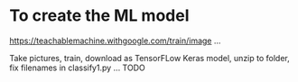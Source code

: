 # To create the ML model

https://teachablemachine.withgoogle.com/train/image ... 

Take pictures, train, download as TensorFLow Keras model, unzip to folder, fix filenames in classify1.py ... TODO
